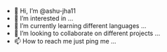 - 👋 Hi, I’m @ashu-jha11
- 👀 I’m interested in ...
- 🌱 I’m currently learning different languages ...
- 💞️ I’m looking to collaborate on different projects ...
- 📫 How to reach me just ping me ...

<!---
ashu-jha11/ashu-jha11 is a ✨ special ✨ repository because its `README.md` (this file) appears on your GitHub profile.
You can click the Preview link to take a look at your changes.
--->
